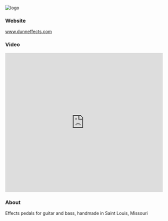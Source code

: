 ![logo](https://assets.bigcartel.com/theme_images/24385421/DPS_Logo.png)

### Website
www.dunneffects.com

### Video
<iframe width="100%" height="444" src="https://www.youtube.com/embed/N4_MUPSkhVw" title="YouTube video player" frameborder="0" allow="accelerometer; autoplay; clipboard-write; encrypted-media; gyroscope; picture-in-picture" allowfullscreen></iframe>

### About 
Effects pedals for guitar and bass, handmade in Saint Louis, Missouri
